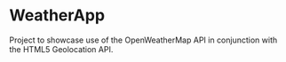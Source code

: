# WeatherApp

Project to showcase use of the OpenWeatherMap API in conjunction with the HTML5 Geolocation API.
